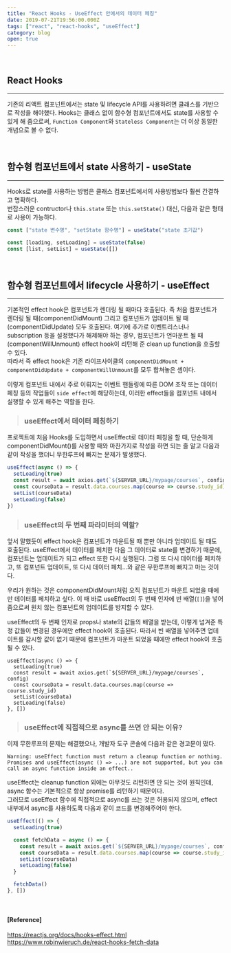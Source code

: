 ```yaml
---
title: "React Hooks - UseEffect 안에서의 데이터 페칭"
date: 2019-07-21T19:56:00.000Z
tags: ["react", "react-hooks", "useEffect"]
category: blog
open: true
---
```


<br />

## React Hooks

---

기존의 리액트 컴포넌트에서는 state 및 lifecycle API를 사용하려면 클래스를 기반으로 작성을 해야했다.
Hooks는 클래스 없이 함수형 컴포넌트에서도 state를 사용할 수 있게 해 줌으로써, `Function Component`와 `Stateless Component`는 더 이상 동일한 개념으로 볼 수 없다.

<br />

## 함수형 컴포넌트에서 state 사용하기 - useState

---

Hooks로 state를 사용하는 방법은 클래스 컴포넌트에서의 사용방법보다 훨씬 간결하고 명확하다.  
번잡스러운 contructor나 `this.state` 또는 `this.setState()` 대신, 다음과 같은 형태로 사용이 가능하다.

```js
const ["state 변수명", "setState 함수명"] = useState("state 초기값")
```

```js
const [loading, setLoading] = useState(false)
const [list, setList] = useState([])
```

<br />

## 함수형 컴포넌트에서 lifecycle 사용하기 - useEffect

---

기본적인 effect hook은 컴포넌트가 렌더링 될 때마다 호출된다. 즉 처음 컴포넌트가 렌더링 될 때(componentDidMount) 그리고 컴포넌트가 업데이트 될 때(componentDidUpdate) 모두 호출된다. 여기에 추가로 이벤트리스너나 subscription 등을 설정했다가 해제해야 하는 경우, 컴포넌트가 언마운트 될 때(componentWillUnmount) effect hook이 리턴해 준 clean up function을 호출할 수 있다.  
따라서 즉 effect hook은 기존 라이프사이클의 `componentDidMount + componentDidUpdate + componentWillUnmount`를 모두 합쳐놓은 셈이다.

이렇게 컴포넌트 내에서 주로 이뤄지는 이벤트 핸들링에 따른 DOM 조작 또는 데이터 페칭 등의 작업들이 `side effect`에 해당하는데, 이러한 effect들을 컴포넌트 내에서 실행할 수 있게 해주는 역할을 한다.

> ### useEffect에서 데이터 페칭하기

프로젝트에 처음 Hooks를 도입하면서 useEffect로 데이터 페칭을 할 때, 단순하게 componentDidMount()를 사용할 때와 마찬가지로 작성을 하면 되는 줄 알고 다음과 같이 작성을 했더니 무한루프에 빠지는 문제가 발생했다.

```js
useEffect(async () => {
  setLoading(true)
  const result = await axios.get(`${SERVER_URL}/mypage/courses`, config)
  const courseData = result.data.courses.map(course => course.study_id)
  setList(courseData)
  setLoading(false)
})
```

> ### useEffect의 두 번째 파라미터의 역할?

앞서 말했듯이 effect hook은 컴포넌트가 마운트될 때 뿐만 아니라 업데이트 될 때도 호출된다. useEffect에서 데이터를 페치한 다음 그 데이터로 state를 변경하기 때문에, 컴포넌트는 업데이트가 되고 effect 또한 다시 실행된다. 그럼 또 다시 데이터를 페치하고, 또 컴포넌트 업데이트, 또 다시 데이터 페치...와 같은 무한루프에 빠지고 마는 것이다.

우리가 원하는 것은 componentDidMount처럼 오직 컴포넌트가 마운트 되었을 때에만 데이터를 페치하고 싶다. 이 때 바로 useEffect의 두 번째 인자에 빈 배열(`[]`)을 넣어줌으로써 원치 않는 컴포넌트의 업데이트를 방지할 수 있다.

useEffect의 두 번째 인자로 props나 state의 값들의 배열을 받는데, 이렇게 넘겨준 특정 값들이 변경된 경우에만 effect hook이 호출된다. 따라서 빈 배열을 넣어주면 업데이트를 감시할 값이 없기 때문에 컴포넌트가 마운트 되었을 때에만 effect hook이 호출될 수 있다.

```js{6}
useEffect(async () => {
  setLoading(true)
  const result = await axios.get(`${SERVER_URL}/mypage/courses`, config)
  const courseData = result.data.courses.map(course => course.study_id)
  setList(courseData)
  setLoading(false)
}, [])
```

> ### useEffect에 직접적으로 async를 쓰면 안 되는 이유?

이제 무한루프의 문제는 해결했으나, 개발자 도구 콘솔에 다음과 같은 경고문이 떴다.

`Warning: useEffect function must return a cleanup function or nothing. Promises and useEffect(async () => ...) are not supported, but you can call an async function inside an effect..`

useEffect는 cleanup function 외에는 아무것도 리턴하면 안 되는 것이 원칙인데, async 함수는 기본적으로 항상 promise를 리턴하기 때문이다.  
그러므로 useEffect 함수에 직접적으로 async를 쓰는 것은 허용되지 않으며, effect 내부에서 async를 사용하도록 다음과 같이 코드를 변경해주어야 한다.

```js
useEffect(() => {
  setLoading(true)

  const fetchData = async () => {
    const result = await axios.get(`${SERVER_URL}/mypage/courses`, config)
    const courseData = result.data.courses.map(course => course.study_id)
    setList(courseData)
    setLoading(false)
  }

  fetchData()
}, [])
```

<br />

#### [Reference]

https://reactjs.org/docs/hooks-effect.html  
https://www.robinwieruch.de/react-hooks-fetch-data
